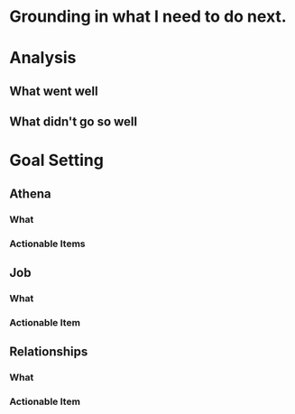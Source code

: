 # Grounding in what I need to do next. 


# Analysis

## What went well


## What didn't go so well


# Goal Setting


## Athena

### What

### Actionable Items


## Job

### What

### Actionable Item


## Relationships

### What

### Actionable Item